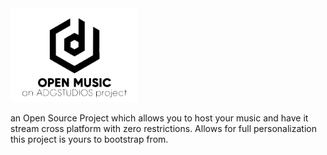 <img style="color:white;height:150px" src="./assets/img/openmusiclogo.svg">

an Open Source Project which allows you to host your music and have it stream cross platform with zero restrictions. Allows for full personalization this project is yours to bootstrap from. 
